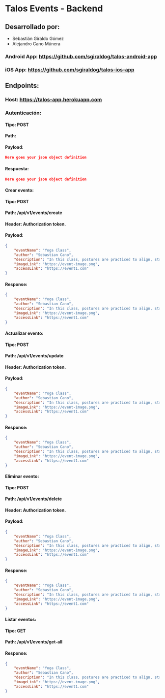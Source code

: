 # Talos Events - Backend


## Desarrollado por:

- Sebastián Giraldo Gómez
- Alejandro Cano Múnera

### Android App: https://github.com/sgiraldog/talos-android-app
### iOS App: https://github.com/sgiraldog/talos-ios-app

## Endpoints:

### Host: https://talos-app.herokuapp.com


### Autenticación: 

#### Tipo: POST

#### Path: 

#### Payload:

```json
Here goes your json object definition
```

#### Respuesta:

```json
Here goes your json object definition
```

#### Crear evento: 

#### Tipo: POST

#### Path: /api/v1/events/create

#### Header: Authorization token.

#### Payload: 
```json
{
    "eventName": "Yoga Class",
    "author": "Sebastian Cano",
    "description": "In this class, postures are practiced to align, strengthen and promote flexibility in the body",
    "imageLink": "https://event-image.png",
    "accessLink": "https://event1.com"
}
```

#### Response:

```json
{
    "eventName": "Yoga Class",
    "author": "Sebastian Cano",
    "description": "In this class, postures are practiced to align, strengthen and promote flexibility in the body",
    "imageLink": "https://event-image.png",
    "accessLink": "https://event1.com"
}
```

#### Actualizar evento: 

#### Tipo: POST

#### Path: /api/v1/events/update

#### Header: Authorization token.

#### Payload: 
```json
{
    "eventName": "Yoga Class",
    "author": "Sebastian Cano",
    "description": "In this class, postures are practiced to align, strengthen and promote flexibility in the body",
    "imageLink": "https://event-image.png",
    "accessLink": "https://event1.com"
}
```

#### Response:

```json
{
    "eventName": "Yoga Class",
    "author": "Sebastian Cano",
    "description": "In this class, postures are practiced to align, strengthen and promote flexibility in the body",
    "imageLink": "https://event-image.png",
    "accessLink": "https://event1.com"
}
```

#### Eliminar evento: 

#### Tipo: POST

#### Path: /api/v1/events/delete

#### Header: Authorization token.

#### Payload: 
```json
{
    "eventName": "Yoga Class",
    "author": "Sebastian Cano",
    "description": "In this class, postures are practiced to align, strengthen and promote flexibility in the body",
    "imageLink": "https://event-image.png",
    "accessLink": "https://event1.com"
}
```

#### Response:

```json
{
    "eventName": "Yoga Class",
    "author": "Sebastian Cano",
    "description": "In this class, postures are practiced to align, strengthen and promote flexibility in the body",
    "imageLink": "https://event-image.png",
    "accessLink": "https://event1.com"
}
```

#### Listar eventos: 

#### Tipo: GET

#### Path: /api/v1/events/get-all

#### Response:

```json
{
    "eventName": "Yoga Class",
    "author": "Sebastian Cano",
    "description": "In this class, postures are practiced to align, strengthen and promote flexibility in the body",
    "imageLink": "https://event-image.png",
    "accessLink": "https://event1.com"
}
```
